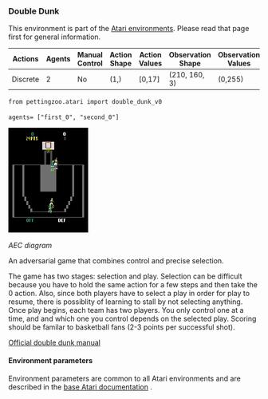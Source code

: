 
### Double Dunk

This environment is part of the [Atari environments](../atari.md). Please read that page first for general information.

| Actions | Agents  | Manual Control | Action Shape | Action Values | Observation Shape | Observation Values |
|---------|---------|----------------|--------------|---------------|-------------------|--------------------|
| Discrete  | 2 | No      | (1,)    | [0,17]         | (210, 160, 3)         | (0,255)            |

`from pettingzoo.atari import double_dunk_v0`

`agents= ["first_0", "second_0"]`

![double_dunk gif](atari_double_dunk.gif)

*AEC diagram*


An adversarial game that combines control and precise selection.

The game has two stages: selection and play. Selection can be
difficult because you have to hold the same action for a few steps and then
take the 0 action. Also, since both players have to select a play
in order for play to resume, there is possiblity of learning to
stall by not selecting anything.
Once play begins, each team has two players. You only control
one at a time, and and which one you control depends on the selected play.
Scoring should be familar to basketball fans (2-3 points per successful shot).

[Official double dunk manual](https://atariage.com/manual_html_page.php?SoftwareLabelID=153)


#### Environment parameters

Environment parameters are common to all Atari environments and are described in the [base Atari documentation](../atari.md) .
